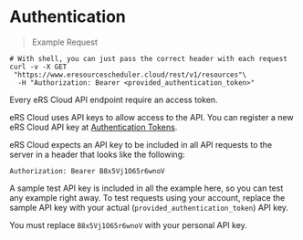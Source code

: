 # Authentication



> Example Request

```shell
# With shell, you can just pass the correct header with each request
curl -v -X GET
 "https://www.eresourcescheduler.cloud/rest/v1/resources"\
  -H "Authorization: Bearer <provided_authentication_token>"
```



Every eRS Cloud API endpoint require an access token.

eRS Cloud uses API keys to allow access to the API. You can register a new eRS Cloud API key at [Authentication Tokens](https://www.eresourcescheduler.cloud/#/profile).

eRS Cloud expects an API key to be included in all API requests to the server in a header that looks like the following:

`Authorization: Bearer B8x5Vj1O65r6wnoV`

A sample test API key is included in all the example here, so you can test any example right away. To test requests using your account, replace the sample API key with your actual (`provided_authentication_token`) API key.

<aside class="notice" id="noticeAside">
You must replace <code>B8x5Vj1O65r6wnoV</code> with your personal API key. 
</aside>


